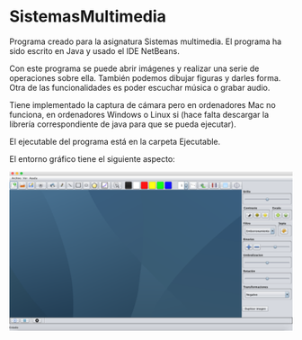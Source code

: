 # SistemasMultimedia

Programa creado para la asignatura Sistemas multimedia. El programa ha sido escrito en Java y usado el IDE NetBeans.

Con este programa se puede abrir imágenes y realizar una serie de operaciones sobre ella. También podemos dibujar figuras y darles forma. Otra de las funcionalidades es poder escuchar música o grabar audio.

Tiene implementado la captura de cámara pero en ordenadores Mac no funciona, en ordenadores Windows o Linux si (hace falta descargar la librería correspondiente de java para que se pueda ejecutar).

El ejecutable del programa está en la carpeta Ejecutable.

El entorno gráfico tiene el siguiente aspecto:

![](capturas/programa.png)
